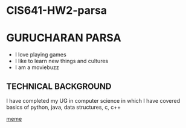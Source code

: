 # CIS641-HW2-parsa
# GURUCHARAN PARSA
* I love playing games
* I like to learn new things and cultures
* I am a moviebuzz

## **TECHNICAL BACKGROUND**
I have completed my UG in computer science in which I have covered basics of python, java, data structures, c, c++

[meme](https://static1.thegamerimages.com/wordpress/wp-content/uploads/2018/03/marvel-thor.jpg)
